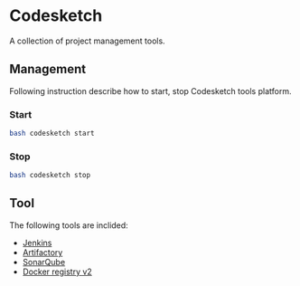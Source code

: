 # Codesketch

A collection of project management tools.

## Management

Following instruction describe how to start, stop Codesketch tools platform.

### Start
``` bash
bash codesketch start
```

### Stop
``` bash
bash codesketch stop
```

## Tool

The following tools are inclided:
* [Jenkins](https://jenkins.io/)
* [Artifactory](https://www.jfrog.com/open-source/)
* [SonarQube](http://www.sonarqube.org/)
* [Docker registry v2](https://docs.docker.com/registry/)
